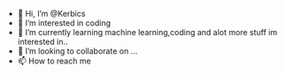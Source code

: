 - 👋 Hi, I’m @Kerbics
- 👀 I’m interested in coding
- 🌱 I’m currently learning machine learning,coding and alot more stuff im interested in..
- 💞️ I’m looking to collaborate on ...
- 📫 How to reach me 

<!---
Abhinav 2003 is a ✨ special ✨ repository because its `README.md` (this file) appears on your GitHub profile.
You can click the Preview link to take a look at your changes.
--->
